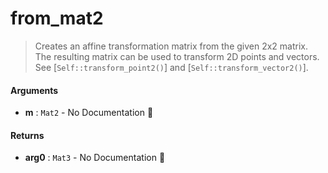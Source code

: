 # from\_mat2

>  Creates an affine transformation matrix from the given 2x2 matrix.
>  The resulting matrix can be used to transform 2D points and vectors. See
>  [`Self::transform_point2()`] and [`Self::transform_vector2()`].

#### Arguments

- **m** : `Mat2` \- No Documentation 🚧

#### Returns

- **arg0** : `Mat3` \- No Documentation 🚧